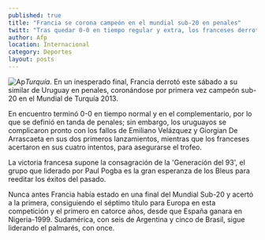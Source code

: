 ```yaml
---
published: true
title: "Francia se corona campeón en el mundial sub-20 en penales"
twitt: "Tras quedar 0-0 en tiempo regular y extra, los franceses derrotaron en la final 4-1 a Uruguay"
author: Afp
location: Internacional
category: Deportes
layout: posts
---
```


![Ap](http://i.imgur.com/Vr7BvaBm.jpg)_Turquía_. En un inesperado final, Francia derrotó este sábado a su similar de Uruguay en penales, coronándose por primera vez campeón sub-20 en el Mundial de Turquía 2013.

En encuentro terminó 0-0 en tiempo normal y en el complementario, por lo que se definió en tanda de penales; sin embargo, los uruguayos se complicaron pronto con los fallos de Emiliano Velázquez y Giorgian De Arrascaeta en sus dos primeros lanzamientos, mientras que los franceses acertaron en sus cuatro intentos, para asegurarse el trofeo.

La victoria francesa supone la consagración de la 'Generación del 93', el grupo que liderado por Paul Pogba es la gran esperanza de los Bleus para reeditar los éxitos del pasado.

Nunca antes Francia había estado en una final del Mundial Sub-20 y acertó a la primera, consiguiendo el séptimo título para Europa en esta competición y el primero en catorce años, desde que España ganara en Nigeria-1999. Sudamérica, con seis de Argentina y cinco de Brasil, sigue liderando el palmarés, con once.
